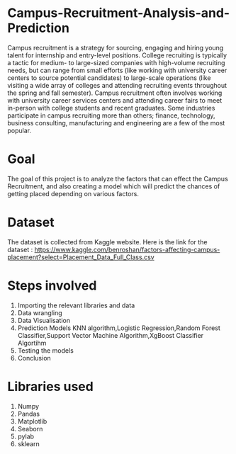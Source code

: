 # Campus-Recruitment-Analysis-and-Prediction
Campus recruitment is a strategy for sourcing, engaging and hiring young talent for internship and entry-level positions. College recruiting is typically a tactic for medium- to large-sized companies with high-volume recruiting needs, but can range from small efforts (like working with university career centers to source potential candidates) to large-scale operations (like visiting a wide array of colleges and attending recruiting events throughout the spring and fall semester). Campus recruitment often involves working with university career services centers and attending career fairs to meet in-person with college students and recent graduates. Some industries participate in campus recruiting more than others; finance, technology, business consulting, manufacturing and engineering are a few of the most popular.
# Goal
The goal of this project is to analyze the factors that can effect the Campus Recruitment, and also creating a model which will predict the chances of getting placed depending on various factors.
# Dataset
The dataset is collected from Kaggle website. Here is the link for the dataset : https://www.kaggle.com/benroshan/factors-affecting-campus-placement?select=Placement_Data_Full_Class.csv
# Steps involved
1. Importing the relevant libraries and data
2. Data wrangling
3. Data Visualisation
4. Prediction Models KNN algorithm,Logistic Regression,Random Forest Classifier,Support Vector Machine Algorithm,XgBoost Classifier Algortihm
5. Testing the models
6. Conclusion
# Libraries used
1. Numpy
2. Pandas
3. Matplotlib
4. Seaborn
5. pylab
6. sklearn
